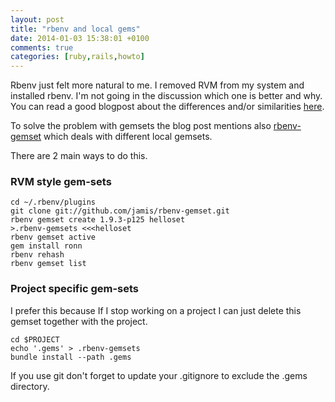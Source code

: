 ```yaml
---
layout: post
title: "rbenv and local gems"
date: 2014-01-03 15:38:01 +0100
comments: true
categories: [ruby,rails,howto]
---
```

Rbenv just felt more natural to me. I removed RVM from my system and installed rbenv. I'm not going in the discussion which one is better and why. You can read a good blogpost about the differences and/or similarities [here](http://jonathan-jackson.net/rvm-and-rbenv).

To solve the problem with gemsets the blog post mentions also [rbenv-gemset](https://github.com/jf/rbenv-gemset) which deals with different local gemsets. 

<!--more--> 

There are 2 main ways to do this.

### RVM style gem-sets

    cd ~/.rbenv/plugins
    git clone git://github.com/jamis/rbenv-gemset.git
    rbenv gemset create 1.9.3-p125 helloset
    >.rbenv-gemsets <<<helloset
    rbenv gemset active
    gem install ronn
    rbenv rehash
    rbenv gemset list


### Project specific gem-sets

I prefer this  because If I stop working on a project I can just delete this gemset together with the project.


    cd $PROJECT
    echo '.gems' > .rbenv-gemsets
    bundle install --path .gems


If you use git don't forget to update your .gitignore to exclude the .gems directory.